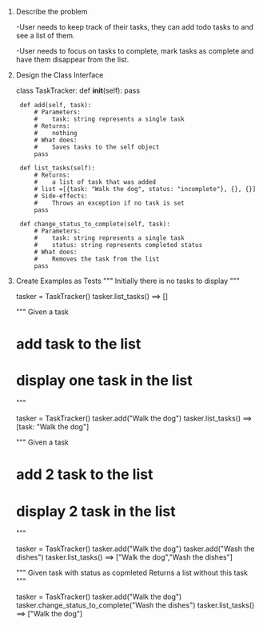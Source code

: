 1. Describe the problem

    -User needs to keep track of their tasks,
    they can add todo tasks to and see a list of them.

    -User needs to focus on tasks to complete,
    mark tasks as complete and have them disappear from the list.

2. Design the Class Interface

    class TaskTracker:
        def __init__(self):
            pass

        def add(self, task):
            # Parameters:
            #    task: string represents a single task
            # Returns:
            #    nothing
            # What does:
            #    Saves tasks to the self object
            pass

        def list_tasks(self):
            # Returns:
            #    a list of task that was added
            # list =[{task: "Walk the dog", status: "incomplete"}, {}, {}]
            # Side-effects:
            #    Throws an exception if no task is set
            pass

        def change_status_to_complete(self, task):
            # Parameters:
            #    task: string represents a single task
            #    status: string represents completed status
            # What does:
            #    Removes the task from the list
            pass


3. Create Examples as Tests
    """
    Initially there is no tasks to display
    """

    tasker = TaskTracker()
    tasker.list_tasks() ==> []

    """
    Given a task
    # add task to the list
    # display one task in the list
    """

    tasker = TaskTracker()
    tasker.add("Walk the dog")
    tasker.list_tasks() ==> [task: "Walk the dog"]

    """
    Given a task
    # add 2 task to the list
    # display 2 task in the list
    """

    tasker = TaskTracker()
    tasker.add("Walk the dog")
    tasker.add("Wash the dishes")
    tasker.list_tasks() ==> ["Walk the dog","Wash the dishes"]

    """
    Given task with status as copmleted
    Returns a list without this task
    """

    tasker = TaskTracker()
    tasker.add("Walk the dog")
    tasker.change_status_to_complete("Wash the dishes")
    tasker.list_tasks() ==> ["Walk the dog"]

